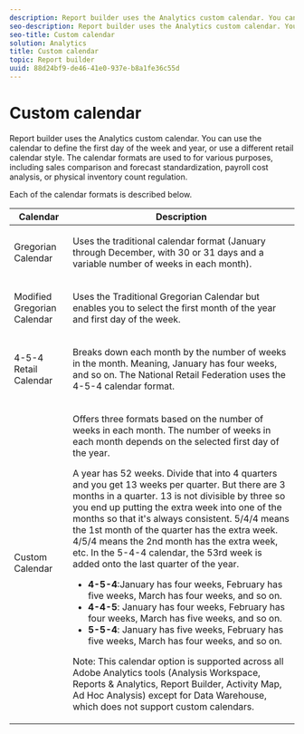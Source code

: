 ```yaml
---
description: Report builder uses the Analytics custom calendar. You can use the calendar to define the first day of the week and year, or use a different retail calendar style. The calendar formats are used to for various purposes, including sales comparison and forecast standardization, payroll cost analysis, or physical inventory count regulation.
seo-description: Report builder uses the Analytics custom calendar. You can use the calendar to define the first day of the week and year, or use a different retail calendar style. The calendar formats are used to for various purposes, including sales comparison and forecast standardization, payroll cost analysis, or physical inventory count regulation.
seo-title: Custom calendar
solution: Analytics
title: Custom calendar
topic: Report builder
uuid: 88d24bf9-de46-41e0-937e-b8a1fe36c55d
---
```


# Custom calendar

Report builder uses the Analytics custom calendar. You can use the calendar to define the first day of the week and year, or use a different retail calendar style. The calendar formats are used to for various purposes, including sales comparison and forecast standardization, payroll cost analysis, or physical inventory count regulation.

 Each of the calendar formats is described below. 

<table id="table_E609632569EB499184E56618C2CEF742"> 
 <thead> 
  <tr> 
   <th colname="col1" class="entry"> Calendar </th> 
   <th colname="col2" class="entry"> Description </th> 
  </tr> 
 </thead>
 <tbody> 
  <tr> 
   <td colname="col1"> <p>Gregorian Calendar </p> </td> 
   <td colname="col2"> <p> Uses the traditional calendar format (January through December, with 30 or 31 days and a variable number of weeks in each month). </p> </td> 
  </tr> 
  <tr> 
   <td colname="col1"> <p>Modified Gregorian Calendar </p> </td> 
   <td colname="col2"> <p> Uses the Traditional Gregorian Calendar but enables you to select the first month of the year and first day of the week. </p> </td> 
  </tr> 
  <tr> 
   <td colname="col1"> <p>4-5-4 Retail Calendar </p> </td> 
   <td colname="col2"> <p> Breaks down each month by the number of weeks in the month. Meaning, January has four weeks, and so on. The National Retail Federation uses the 4-5-4 calendar format. </p> </td> 
  </tr> 
  <tr> 
   <td colname="col1"> <p>Custom Calendar </p> </td> 
   <td colname="col2"> <p> Offers three formats based on the number of weeks in each month. The number of weeks in each month depends on the selected first day of the year. </p> <p>A year has 52 weeks. Divide that into 4 quarters and you get 13 weeks per quarter. But there are 3 months in a quarter. 13 is not divisible by three so you end up putting the extra week into one of the months so that it's always consistent. 5/4/4 means the 1st month of the quarter has the extra week. 4/5/4 means the 2nd month has the extra week, etc. In the 5-4-4 calendar, the 53rd week is added onto the last quarter of the year. </p> 
    <ul id="ul_1579FD106A47419486B03E248A5E6ED5"> 
     <li id="li_E9B9E8F03E324DBDA9139C2D0D599092"><b>4-5-4</b>:January has four weeks, February has five weeks, March has four weeks, and so on. </li> 
     <li id="li_D0675DBDEC4641D2A8645B5CDFC565AB"><b>4-4-5</b>: January has four weeks, February has four weeks, March has five weeks, and so on. </li> 
     <li id="li_6743BBB9AC9A4CFEAA0CBCE51052BC29"><b>5-5-4</b>: January has five weeks, February has five weeks, March has four weeks, and so on. </li> 
    </ul> <p>Note:  This calendar option is supported across all Adobe Analytics tools (Analysis Workspace, Reports &amp; Analytics, Report Builder, Activity Map, Ad Hoc Analysis) except for Data Warehouse, which does not support custom calendars. </p> </td> 
  </tr> 
 </tbody> 
</table>

